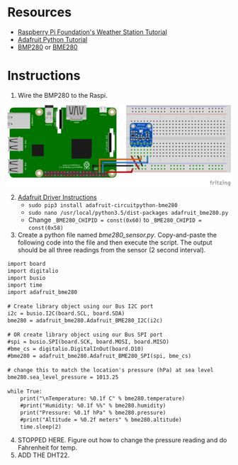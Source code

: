 # Resources
* [Raspberry Pi Foundation's Weather Station Tutorial](https://projects.raspberrypi.org/en/projects/build-your-own-weather-station/3)
* [Adafruit Python Tutorial](https://circuitpython.readthedocs.io/projects/bme280/en/latest/)
* [BMP280](#) or [BME280](https://www.adafruit.com/product/2652?gclid=EAIaIQobChMI987N-6ip3gIVjFqGCh1sTQxHEAQYASABEgLhyfD_BwE)
# Instructions
1. Wire the BMP280 to the Raspi.

![BMP280 Wiring Diagram](https://github.com/kjellwr4/Raspi-Weather-Station/blob/BMP280/BMP280/Raspi%20BMP280%20with%20BB_bb.png)

2. [Adafruit Driver Instructions](https://circuitpython.readthedocs.io/projects/bme280/en/latest/)
   * `sudo pip3 install adafruit-circuitpython-bme280`
   * `sudo nano /usr/local/python3.5/dist-packages adafruit_bme280.py`
   * Change `_BME280_CHIPID = const(0x60)` to `_BME280_CHIPID = const(0x58)`
3. Create a python file named _bme280_sensor.py_. Copy-and-paste the following code into the file and then execute the script. The output should be all three readings from the sensor (2 second interval).
```
import board
import digitalio
import busio
import time
import adafruit_bme280

# Create library object using our Bus I2C port
i2c = busio.I2C(board.SCL, board.SDA)
bme280 = adafruit_bme280.Adafruit_BME280_I2C(i2c)

# OR create library object using our Bus SPI port
#spi = busio.SPI(board.SCK, board.MOSI, board.MISO)
#bme_cs = digitalio.DigitalInOut(board.D10)
#bme280 = adafruit_bme280.Adafruit_BME280_SPI(spi, bme_cs)

# change this to match the location's pressure (hPa) at sea level
bme280.sea_level_pressure = 1013.25

while True:
    print("\nTemperature: %0.1f C" % bme280.temperature)
    #print("Humidity: %0.1f %%" % bme280.humidity)
    print("Pressure: %0.1f hPa" % bme280.pressure)
    #print("Altitude = %0.2f meters" % bme280.altitude)
    time.sleep(2)
```
4. STOPPED HERE. Figure out how to change the pressure reading and do Fahrenheit for temp.
5. ADD THE DHT22.
